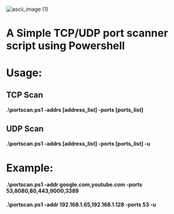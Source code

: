 
![ascii_image (1)](https://github.com/user-attachments/assets/8e470bbb-4e90-485d-8ad4-183729a28a34)

# A Simple TCP/UDP port scanner script using Powershell


# Usage:
## TCP Scan
#### .\portscan.ps1 -addrs [address_list] -ports [ports_list]

## UDP Scan
#### .\portscan.ps1 -addrs [address_list] -ports [ports_list] -u


# Example:
#### .\portscan.ps1 -addr google.com,youtube.com -ports 53,8080,80,443,9000,3389
#### .\portscan.ps1 -addr 192.168.1.65,192.168.1.128 -ports 53 -u
